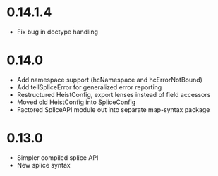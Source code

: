# 0.14.1.4

* Fix bug in doctype handling

# 0.14.0

* Add namespace support (hcNamespace and hcErrorNotBound)
* Add tellSpliceError for generalized error reporting
* Restructured HeistConfig, export lenses instead of field accessors
* Moved old HeistConfig into SpliceConfig
* Factored SpliceAPI module out into separate map-syntax package

# 0.13.0

* Simpler compiled splice API
* New splice syntax

